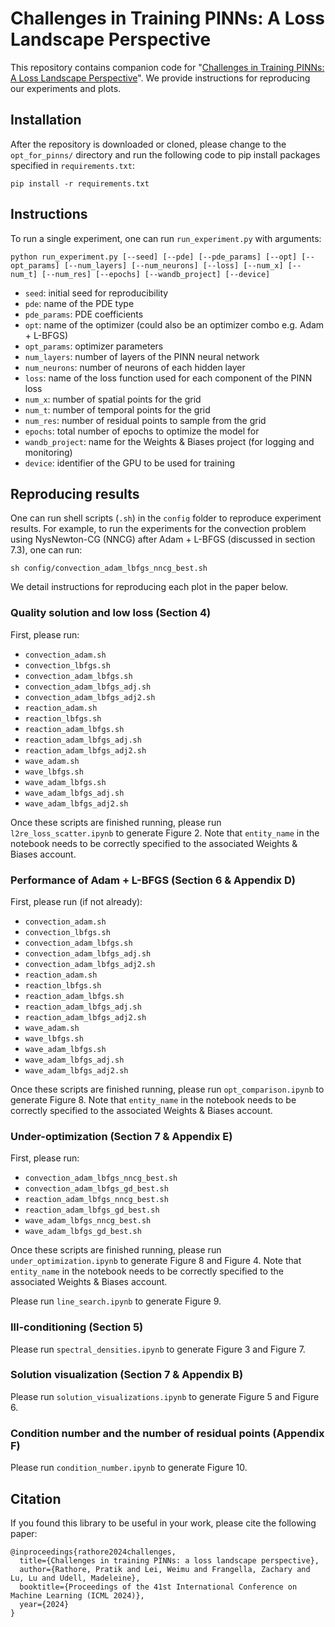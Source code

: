# Challenges in Training PINNs: A Loss Landscape Perspective

This repository contains companion code for "[Challenges in Training PINNs: A Loss Landscape Perspective](https://arxiv.org/abs/2402.01868)". We provide instructions for reproducing our experiments and plots. 

## Installation

After the repository is downloaded or cloned, please change to the `opt_for_pinns/` directory and run the following code to pip install packages specified in `requirements.txt`: 

```
pip install -r requirements.txt
```

## Instructions

To run a single experiment, one can run `run_experiment.py` with arguments: 

```
python run_experiment.py [--seed] [--pde] [--pde_params] [--opt] [--opt_params] [--num_layers] [--num_neurons] [--loss] [--num_x] [--num_t] [--num_res] [--epochs] [--wandb_project] [--device]
```

- `seed`: initial seed for reproducibility
- `pde`: name of the PDE type
- `pde_params`: PDE coefficients
- `opt`: name of the optimizer (could also be an optimizer combo e.g. Adam + L-BFGS)
- `opt_params`: optimizer parameters
- `num_layers`: number of layers of the PINN neural network
- `num_neurons`: number of neurons of each hidden layer
- `loss`: name of the loss function used for each component of the PINN loss
- `num_x`: number of spatial points for the grid
- `num_t`: number of temporal points for the grid
- `num_res`: number of residual points to sample from the grid
- `epochs`: total number of epochs to optimize the model for
- `wandb_project`: name for the Weights & Biases project (for logging and monitoring)
- `device`: identifier of the GPU to be used for training

## Reproducing results

One can run shell scripts (`.sh`) in the `config` folder to reproduce experiment results. For example, to run the experiments for the convection problem using NysNewton-CG (NNCG) after Adam + L-BFGS (discussed in section 7.3), one can run: 

```
sh config/convection_adam_lbfgs_nncg_best.sh
```

We detail instructions for reproducing each plot in the paper below. 

### Quality solution and low loss (Section 4) 

First, please run: 

- `convection_adam.sh`
- `convection_lbfgs.sh`
- `convection_adam_lbfgs.sh`
- `convection_adam_lbfgs_adj.sh`
- `convection_adam_lbfgs_adj2.sh`
- `reaction_adam.sh`
- `reaction_lbfgs.sh`
- `reaction_adam_lbfgs.sh`
- `reaction_adam_lbfgs_adj.sh`
- `reaction_adam_lbfgs_adj2.sh`
- `wave_adam.sh`
- `wave_lbfgs.sh`
- `wave_adam_lbfgs.sh`
- `wave_adam_lbfgs_adj.sh`
- `wave_adam_lbfgs_adj2.sh`

Once these scripts are finished running, please run `l2re_loss_scatter.ipynb` to generate Figure 2. Note that `entity_name` in the notebook needs to be correctly specified to the associated Weights & Biases account. 

### Performance of Adam + L-BFGS (Section 6 & Appendix D)

First, please run (if not already): 

- `convection_adam.sh`
- `convection_lbfgs.sh`
- `convection_adam_lbfgs.sh`
- `convection_adam_lbfgs_adj.sh`
- `convection_adam_lbfgs_adj2.sh`
- `reaction_adam.sh`
- `reaction_lbfgs.sh`
- `reaction_adam_lbfgs.sh`
- `reaction_adam_lbfgs_adj.sh`
- `reaction_adam_lbfgs_adj2.sh`
- `wave_adam.sh`
- `wave_lbfgs.sh`
- `wave_adam_lbfgs.sh`
- `wave_adam_lbfgs_adj.sh`
- `wave_adam_lbfgs_adj2.sh`

Once these scripts are finished running, please run `opt_comparison.ipynb` to generate Figure 8. Note that `entity_name` in the notebook needs to be correctly specified to the associated Weights & Biases account. 

### Under-optimization (Section 7 & Appendix E)

First, please run: 

- `convection_adam_lbfgs_nncg_best.sh`
- `convection_adam_lbfgs_gd_best.sh`
- `reaction_adam_lbfgs_nncg_best.sh`
- `reaction_adam_lbfgs_gd_best.sh`
- `wave_adam_lbfgs_nncg_best.sh`
- `wave_adam_lbfgs_gd_best.sh`

Once these scripts are finished running, please run `under_optimization.ipynb` to generate Figure 8 and Figure 4. Note that `entity_name` in the notebook needs to be correctly specified to the associated Weights & Biases account. 

Please run `line_search.ipynb` to generate Figure 9.

### Ill-conditioning (Section 5)

Please run `spectral_densities.ipynb` to generate Figure 3 and Figure 7. 

### Solution visualization (Section 7 & Appendix B)

Please run `solution_visualizations.ipynb` to generate Figure 5 and Figure 6. 

### Condition number and the number of residual points (Appendix F)

Please run `condition_number.ipynb` to generate Figure 10.

## Citation

If you found this library to be useful in your work, please cite the following paper: 

```
@inproceedings{rathore2024challenges,
  title={Challenges in training PINNs: a loss landscape perspective},
  author={Rathore, Pratik and Lei, Weimu and Frangella, Zachary and Lu, Lu and Udell, Madeleine},
  booktitle={Proceedings of the 41st International Conference on Machine Learning (ICML 2024)},
  year={2024}
}
```
